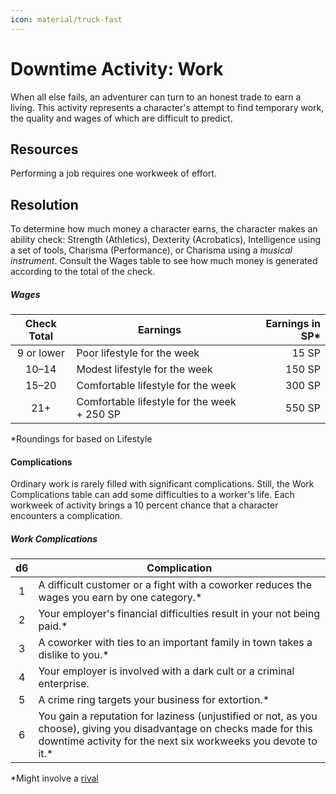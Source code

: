 ```yaml
---
icon: material/truck-fast
---
```


# Downtime Activity: Work

When all else fails, an adventurer can turn to an honest trade to earn a living. This activity represents a character's attempt to find temporary work, the quality and wages of which are difficult to predict.

## Resources

Performing a job requires one workweek of effort.

## Resolution

To determine how much money a character earns, the character makes an ability check: Strength (Athletics), Dexterity (Acrobatics), Intelligence using a set of tools, Charisma (Performance), or Charisma using a *musical instrument*. Consult the Wages table to see how much money is generated according to the total of the check.

##### Wages

| Check Total | Earnings | Earnings in SP* |
|:-:|---|--:|
| 9 or lower | Poor lifestyle for the week | 15 SP |
| 10–14 | Modest lifestyle for the week | 150 SP |
| 15–20 | Comfortable lifestyle for the week | 300 SP|
| 21+ | Comfortable lifestyle for the week + 250 SP | 550 SP |

*Roundings for based on Lifestyle

#### Complications

Ordinary work is rarely filled with significant complications. Still, the Work Complications table can add some difficulties to a worker's life. Each workweek of activity brings a 10 percent chance that a character encounters a complication.

##### Work Complications
|  d6 | Complication |
|:---:|---|
|  1  | A difficult customer or a fight with a coworker reduces the wages you earn by one category.* |
|  2  | Your employer's financial difficulties result in your not being paid.* |
|  3  | A coworker with ties to an important family in town takes a dislike to you.* |
|  4  | Your employer is involved with a dark cult or a criminal enterprise. |
|  5  | A crime ring targets your business for extortion.* |
|  6  | You gain a reputation for laziness (unjustified or not, as you choose), giving you disadvantage on checks made for this downtime activity for the next six workweeks you devote to it.* |

*Might involve a [rival]

[rival]: index.md#rival